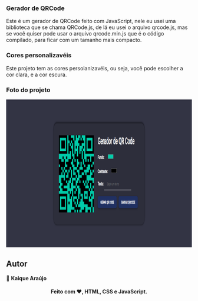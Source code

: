 ### Gerador de QRCode

Este é um gerador de QRCode feito com JavaScript, nele eu usei uma biblioteca 
que se chama QRCode.js, de lá eu usei o arquivo qrcode.js, mas se você quiser pode
usar o arquivo qrcode.min.js que é o código compilado, para ficar com um tamanho mais compacto.

### Cores personalizavéis

Este projeto tem as cores persolanizavéis, ou seja, você pode escolher
a cor clara, e a cor escura.

### Foto do projeto

<img src=".github/background.png" height="400px">

## Autor

👤 **Kaique Araújo**

<h4 align="center">Feito com ❤️, HTML, CSS e JavaScript.</h3>
